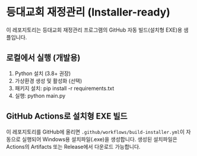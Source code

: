 
# 등대교회 재정관리 (Installer-ready)

이 레포지토리는 등대교회 재정관리 프로그램의 GitHub 자동 빌드(설치형 EXE)용 샘플입니다.

## 로컬에서 실행 (개발용)
1. Python 설치 (3.8+ 권장)
2. 가상환경 생성 및 활성화 (선택)
3. 패키지 설치:
   pip install -r requirements.txt
4. 실행:
   python main.py

## GitHub Actions로 설치형 EXE 빌드
이 레포지토리를 GitHub에 올리면 `.github/workflows/build-installer.yml`이 자동으로 실행되어 Windows용 설치파일(.exe)을 생성합니다.
생성된 설치파일은 Actions의 Artifacts 또는 Release에서 다운로드 가능합니다.
